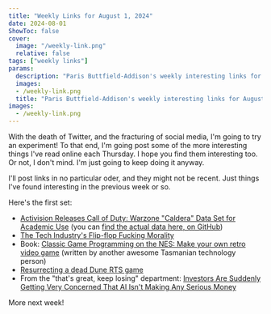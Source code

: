 ```yaml
---
title: "Weekly Links for August 1, 2024"
date: 2024-08-01
ShowToc: false
cover:
  image: "/weekly-link.png"
  relative: false
tags: ["weekly links"]
params:
  description: "Paris Buttfield-Addison's weekly interesting links for August 1, 2024."
  images:
  - /weekly-link.png
  title: "Paris Buttfield-Addison's weekly interesting links for August 1, 2024."
images:
  - /weekly-link.png
---
```


With the death of Twitter, and the fracturing of social media, I'm going to try an experiment! To that end, I'm going post some of the more interesting things I've read online each Thursday. I hope you find them interesting too. Or not, I don't mind. I'm just going to keep doing it anyway. 

I'll post links in no particular oder, and they might not be recent. Just things I've found interesting in the previous week or so.

Here's the first set:

* [Activision Releases Call of Duty: Warzone "Caldera" Data Set for Academic Use](https://blog.activision.com/activision/2024/activision-releases-call-of-duty-warzone-caldera-data-set) (you can [find the actual data here, on GitHub](https://github.com/Activision/caldera))
* [The Tech Industry's Flip-flop Fucking Morality](https://joanwestenberg.com/the-tech-industrys-flip-flop-fucking-morality)
* Book: [Classic Game Programming on the NES: Make your own retro video game](https://www.manning.com/books/classic-game-programming-on-the-nes) (written by another awesome Tasmanian technology person)
* [Resurrecting a dead Dune RTS game](https://wheybags.com/blog/emperor.html)
* From the "that's great, keep losing" department: [Investors Are Suddenly Getting Very Concerned That AI Isn't Making Any Serious Money](https://futurism.com/investors-concerned-ai-making-money)

More next week!